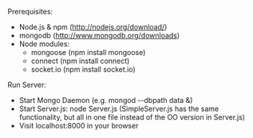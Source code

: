 Prerequisites:
- Node.js & npm (http://nodejs.org/download/)
- mongodb (http://www.mongodb.org/downloads)
- Node modules:
    * mongoose (npm install mongoose)
    * connect (npm install connect)
    * socket.io (npm install socket.io)

Run Server:
- Start Mongo Daemon (e.g. mongod --dbpath data &)
- Start Server.js: node Server.js (SimpleServer.js has the same functionality, but all in one file instead of the OO version in Server.js)
- Visit localhost:8000 in your browser